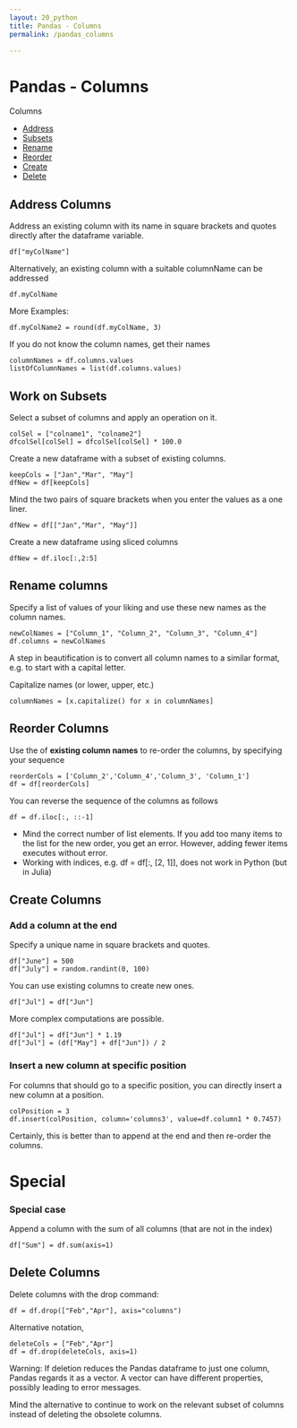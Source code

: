 ```yaml
---
layout: 20_python
title: Pandas - Columns
permalink: /pandas_columns

---
```


# Pandas - Columns

Columns

- [Address](#address-columns)
- [Subsets](#work-on-subsets)
- [Rename](#rename-columns)
- [Reorder](#reorder-columns)
- [Create](#create-columns)
- [Delete](#delete-columns)


## Address Columns

Address an existing column with its name in square brackets and quotes directly after the dataframe variable.

>
    df["myColName"]

Alternatively, an existing column with a suitable columnName can be addressed 
>
    df.myColName

More Examples:

>
    df.myColName2 = round(df.myColName, 3)


If you do not know the column names, get their names

>
    columnNames = df.columns.values
    listOfColumnNames = list(df.columns.values)
    
## Work on Subsets

Select a subset of columns and apply an operation on it. 

>
    colSel = ["colname1", "colname2"]
    dfcolSel[colSel] = dfcolSel[colSel] * 100.0    

Create a new dataframe with a subset of existing columns.

>
    keepCols = ["Jan","Mar", "May"]
    dfNew = df[keepCols]

Mind the two pairs of square brackets when you enter the values as a one liner.
>
    dfNew = df[["Jan","Mar", "May"]]

Create a new dataframe using sliced columns
>
    dfNew = df.iloc[:,2:5]


## Rename columns


Specify a list of values of your liking and use these new names as the column names.

>
    newColNames = ["Column_1", "Column_2", "Column_3", "Column_4"]
    df.columns = newColNames    


A step in beautification is to convert all column names to a similar format, e.g. to start with a capital letter.

Capitalize names (or lower, upper, etc.)
>
    columnNames = [x.capitalize() for x in columnNames]    


## Reorder Columns

Use the of **existing column names** to re-order the columns, by specifying your sequence
>
    reorderCols = ['Column_2','Column_4','Column_3', 'Column_1']
    df = df[reorderCols]

You can reverse the sequence of the columns as follows
>
    df = df.iloc[:, ::-1]


- Mind the correct number of list elements. If you add too many items to the list for the new order, you get an error. However, adding fewer items executes without error.
- Working with indices, e.g.  df = df[:, [2, 1]], does not work in Python (but in Julia)

## Create Columns

### Add a column at the end

Specify a unique name in square brackets and quotes.

>
    df["June"] = 500
    df["July"] = random.randint(0, 100)

You can use existing columns to create new ones. 
>
    df["Jul"] = df["Jun"]

More complex computations are possible.

>
    df["Jul"] = df["Jun"] * 1.19
    df["Jul"] = (df["May"] + df["Jun"]) / 2

### Insert a new column at specific position

For columns that should go to a specific position, you can directly insert a new column at a position.

>
    colPosition = 3
    df.insert(colPosition, column='columns3', value=df.column1 * 0.7457)

Certainly, this is better than to append at the end and then re-order the columns.


# Special 
### Special case

Append a column with the sum of all columns (that are not in the index)
>
    df["Sum"] = df.sum(axis=1)  


## Delete Columns


Delete columns with the drop command:

>
    df = df.drop(["Feb","Apr"], axis="columns")

Alternative notation,

> 
    deleteCols = ["Feb","Apr"]
    df = df.drop(deleteCols, axis=1)


Warning: If deletion reduces the Pandas dataframe to just one column, Pandas regards it as a vector. A vector can have different properties, possibly leading to error messages.

Mind the alternative to continue to work on the relevant subset of columns instead of deleting the obsolete columns.
